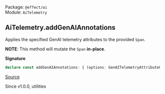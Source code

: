 Package: `@effect/ai`<br />
Module: `AiTelemetry`<br />

## AiTelemetry.addGenAIAnnotations

Applies the specified GenAI telemetry attributes to the provided `Span`.

**NOTE**: This method will mutate the `Span` **in-place**.

**Signature**

```ts
declare const addGenAIAnnotations: { (options: GenAITelemetryAttributeOptions): (span: Span) => void; (span: Span, options: GenAITelemetryAttributeOptions): void; }
```

[Source](https://github.com/Effect-TS/effect/tree/main/packages/ai/ai/src/AiTelemetry.ts#L271)

Since v1.0.0, utilities
